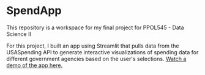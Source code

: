 # SpendApp
This repository is a workspace for my final project for PPOL545 - Data Science II

For this project, I built an app using Streamlit that pulls data from the USASpending API to generate interactive visualizations of spending data for different government agencies based on the user's selections. [Watch a demo of the app here.](https://github.com/abdelkaderalia/SpendApp/raw/main/Deliverables/Abdelkader_Alia_Streamlit_Demo.mp4)
